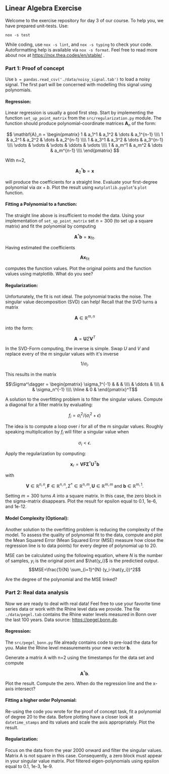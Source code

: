 ## Linear Algebra Exercise
Welcome to the exercise repository for day 3 of our course.
To help you, we have prepared unit-tests.
Use:
```shell
nox -s test
```
While coding, use `nox -s lint`, and `nox -s typing` to check your code.
Autoformatting help is available via `nox -s format`.
Feel free to read more about nox at https://nox.thea.codes/en/stable/ .


### Part 1: Proof of concept
Use `b = pandas.read_csv('./data/noisy_signal.tab')` to load a noisy signal.
The first part will be concerned with modelling this signal using polynomials.

#### Regression:
Linear regression is usually a good first step. Start by implementing the function
`set_up_point_matrix` from the `src/regularization.py` module. 
The function should produce polynomial-coordinate matrices $\mathbf{A}_n$ of the form:

$$
\mathbf{A}_n = 
\begin{pmatrix}
          1       & a_1^1    & a_1^2  & \dots & a_1^{n-1}  \\\\ 
          1       & a_2^1    & a_2^2  & \dots & a_2^{n-1}  \\\\
          1       & a_3^1    & a_3^2  & \dots & a_3^{n-1}  \\\\
          \vdots  & \vdots   & \vdots  & \ddots & \vdots \\\\ 
          1       & a_m^1    & a_m^2  & \dots & a_m^{n-1}  \\\\
   \end{pmatrix}
$$

With n=2,

$$\mathbf{A}_2^{\dagger}\mathbf{b} = \mathbf{x}$$

will produce the coefficients for a straight line. Evaluate your first-degree polynomial via $ax+b$.
Plot the result using `matplotlib.pyplot`'s `plot` function.


#### Fitting a Polynomial to a function:
The straight line above is insufficient to model the data. Using your 
implementation of `set_up_point_matrix` set $n=300$ (to set up a square matrix) and fit the polynomial
by computing

$$\mathbf{A}^{\dagger}\mathbf{b} = \mathbf{x}_{\text{fit}}.$$

Having estimated the coefficients

$$\mathbf{A} \mathbf{x}_{\text{fit}}$$

computes the function values. Plot the original points and the function values using matplotlib.
What do you see?



#### Regularization:
Unfortunately, the fit is not ideal. The polynomial tracks the noise.
The singular value decomposition (SVD) can help!
Recall that the SVD turns a matrix

$$\mathbf{A} \in \mathbb{R}^{m,n}$$

into the form:

$$ \mathbf{A} = \mathbf{U} \Sigma \mathbf{V}^T 
$$

In the SVD-Form computing, the inverse is simple. Swap $U$ and $V$  and replace every of the m singular values with it's inverse

$$1/\sigma_i .$$

This results in the matrix 
```math
\Sigma^\dagger = \begin{pmatrix}
      \sigma_1^{-1} & & & \\\\
      &  \ddots & \\\\
      &  & \sigma_n^{-1} \\\\ \hline
      & 0 &
\end{pmatrix}^T
```

A solution to the overfitting problem is to filter the singular values.
Compute a diagonal for a filter matrix by evaluating:

$$f_i = \sigma_i^2 / (\sigma_i^2 + \epsilon)$$

The idea is to compute a loop over $i$ for all of the m singular values.
Roughly speaking multiplication by $f_i$ will filter a singular value when

$$\sigma_i \lt \epsilon .$$

Apply the regularization by computing:


$$
    \mathbf{x}_r= \mathbf{V} \mathbf{F} \mathbf{\Sigma}^\dagger
    \mathbf{U}^T \mathbf{b}
$$


with

$$\mathbf{V} \in \mathbb{R}^{n,n}, \mathbf{F} \in \mathbb{R}^{n,n}, \Sigma^{\dagger} \in \mathbb{R}^{n,m}, \mathbf{U} \in \mathbb{R}^{m,m} \text{ and } \mathbf{b} \in \mathbb{R}^{m,1}.$$
  
Setting $m=300$ turns $A$ into a square matrix. In this case, the zero block in the sigma-matrix disappears.
Plot the result for epsilon equal to 0.1, 1e-6, and 1e-12.

#### Model Complexity (Optional):
Another solution to the overfitting problem is reducing the complexity of the model.
To assess the quality of polynomial fit to the data, compute and plot the Mean Squared Error (Mean Squared Error (MSE) measure how close the regression line is to data points) for every degree of polynomial up to 20.

MSE can be calculated using the following equation, where $N$ is the number of samples, $y_i$ is the original point and $\hat{y_i}$ is the predictied output.
$$MSE=\frac{1}{N} \sum_{i=1}^{N} (y_i-\hat{y_i})^2$$

Are the degree of the polynomial and the MSE linked?

### Part 2: Real data analysis
Now we are ready to deal with real data! Feel free to use your favorite time series data or work with the Rhine level data we provide.
The file `./data/pegel.tab` contains the Rhine water levels measured in Bonn over the last 100 years. 
Data source: https://pegel.bonn.de.

#### Regression:
The `src/pegel_bonn.py` file already contains code to pre-load the data for you.
Make the Rhine level measurements your new vector $\mathbf{b}$.

Generate a matrix A with n=2 using the timestamps for the data set and compute 

$$\mathbf{A}^{\dagger}\mathbf{b}.$$

Plot the result. Compute the zero. When do the regression line and the x-axis intersect?

#### Fitting a higher order Polynomial:

Re-using the code you wrote for the proof of concept task, fit a polynomial of degree 20 to the data. Before plotting have a closer look at `datetime_stamps` and its values and scale the axis appropriately.
Plot the result.

#### Regularization:
Focus on the data from the year 2000 onward and filter the singular values.
Matrix A is not square in this case. Consequently, a zero block must appear in your singular value matrix. 
Plot filtered eigen-polynomials using epsilon equal to 0.1, 1e-3, 1e-9.
